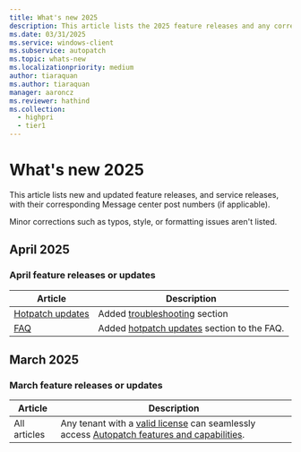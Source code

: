 ```yaml
---
title: What's new 2025
description: This article lists the 2025 feature releases and any corresponding Message center post numbers.
ms.date: 03/31/2025
ms.service: windows-client
ms.subservice: autopatch
ms.topic: whats-new
ms.localizationpriority: medium
author: tiaraquan
ms.author: tiaraquan
manager: aaroncz
ms.reviewer: hathind
ms.collection:
  - highpri
  - tier1
---
```


# What's new 2025

This article lists new and updated feature releases, and service releases, with their corresponding Message center post numbers (if applicable).

Minor corrections such as typos, style, or formatting issues aren't listed.

## April 2025

### April feature releases or updates

| Article | Description |
| ----- | ----- |
| [Hotpatch updates](../manage/windows-autopatch-hotpatch-updates.md) | Added [troubleshooting](../manage/windows-autopatch-hotpatch-updates.md#troubleshoot-hotpatch-updates) section |
| [FAQ](../overview/windows-autopatch-faq.yml) | Added [hotpatch updates](../overview/windows-autopatch-faq.yml#hotpatch-updates) section to the FAQ. |

## March 2025

### March feature releases or updates

| Article | Description |
| ----- | ----- |
| All articles | Any tenant with a [valid license](../prepare/windows-autopatch-prerequisites.md#licenses-and-entitlements) can seamlessly access [Autopatch features and capabilities](../overview/windows-autopatch-overview.md#features-and-capabilities). |
